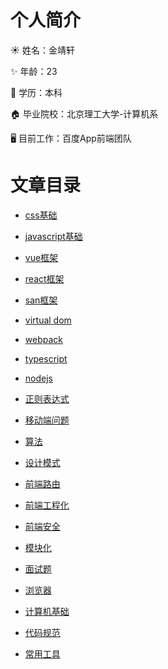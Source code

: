 # 个人简介

☀️ 姓名：金靖轩

✨ 年龄：23

🎨 学历：本科

🏠 毕业院校：北京理工大学-计算机系

🖥 目前工作：百度App前端团队

# 文章目录

* [css基础](/myblog/css/bfc)

* [javascript基础](/myblog/javascript/asynchronous)

* [vue框架](/myblog/vue/code-1)

* [react框架](/myblog/react/react-1)

* [san框架](/myblog/san/san)

* [virtual dom](/myblog/virtual-dom/virtualdom)

* [webpack](/myblog/webpack/webpack1)

* [typescript](/myblog/ts/ts)

* [nodejs](/myblog/node/node-1)

* [正则表达式](/myblog/regular/regular)

* [移动端问题](/myblog/mobile/adaptation)

* [算法](/myblog/algorithm/array)

* [设计模式](/myblog/design-pattern/design-pattern)

* [前端路由](/myblog/route/route)

* [前端工程化](/myblog/engineering/engineering)

* [前端安全](/myblog/safe/safe)

* [模块化](/myblog/module/module)

* [面试题](/myblog/interview/interview)

* [浏览器](/myblog/chrome/gc)

* [计算机基础](/myblog/computer/computer)

* [代码规范](/myblog/code-style/code-style)

* [常用工具](/myblog/tool/tool)

